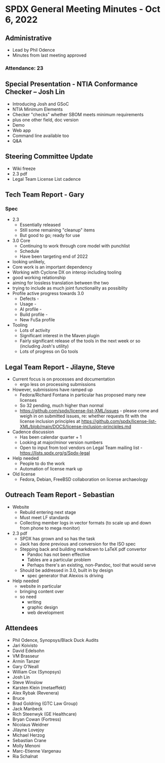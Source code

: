 # SPDX General Meeting Minutes - Oct 6, 2022

## Administrative
* Lead by Phil Odence
* Minutes from last meeting approved

### Attendance: 23


## Special Presentation - NTIA Conformance Checker – Josh Lin
* Introducing Josh and GSoC
* NTIA Minimum Elements
* Checker "checks" whether SBOM meets minimum requirements
* plus one other field, doc version
* Demo
* Web app
* Command line available too
* Q&A

## Steering Committee Update
* Wiki freeze
* 2.3 pdf
* Legal Team License List cadence

## Tech Team Report - Gary

### Spec
* 2.3
    * Essentially released
    * Still some remaining "cleanup" items
    * But good to go; ready for use
* 3.0 Core
    * Continuing to work through core model with punchlist
    * Schedule
    * Have been targeting end of 2022
* looking unlikely,
* Core work is an important dependency
* Working with Cyclone DX on interop including tooling
* good working relationship
* aiming for lossless translation between the two
* trying to include as much joint functionality as possiblity
* Profile active progress towards 3.0
    * Defects -
    * Usage -
    * AI profile -
    * Build profile -
    * New FuSa profile
* Tooling
    * Lots of activity
    * Significant interest in the Maven plugin
    * Fairly significant release of the tools in the next week or so (including Josh's utility)
    * Lots of progress on Go tools

## Legal Team Report - Jilayne, Steve
* Current focus is on processes and documentation
  * ergo less on processing submissions
* However, submissions have ramped up
  * Fedora/Richard Fontana in particular has proposed many new licenses
  * So 32 pending, much higher than normal
  * https://github.com/spdx/license-list-XML/issues - please come and weigh in on submitted issues, re: whether requests fit with the license inclusion principles at https://github.com/spdx/license-list-XML/blob/main/DOCS/license-inclusion-principles.md
* Cadence discussion
  * Has been calendar quarter + 1
  * Looking at major/minor version numbers
  * Open to input from tool vendors on Legal Team mailing list - https://lists.spdx.org/g/Spdx-legal
* Help needed
  * People to do the work
  * Automation of license mark up
* Old license
  * Fedora, Debian, FreeBSD collaboration on license archaeology

## Outreach Team Report -  Sebastian
* Website
  * Rebuild entering next stage
  * Must meet LF standards
  * Collecting member logs in vector formats (to scale up and down from phone to mega monitor)
* 2.3 pdf
  * SPDX has grown and so has the task
  * Jack has done previous and conversion for the ISO spec
  * Stepping back and building markdown to LaTeX pdf convertor
    * Pandoc has not been effective
    * Tables are a particular problem
    * Perhaps there's an existing, non-Pandoc, tool that would serve
  * Should be addressed in 3.0, built in by design
    * spec generator that Alexios is driving
* Help needed
  * website in particular
  * bringing content over
  * so need
    * writing
    * graphic design
    * web development


## Attendees
* Phil Odence, Synopsys/Black Duck Audits
* Jari Koivisto
* David Edelsohn
* VM Brasseur
* Armin Tanzer
* Gary O'Neall
* William Cox (Synopsys)
* Josh Lin
* Steve Winslow
* Karsten Klein (metaeffekt)
* Alex Rybak (Revenera)
* Bruce
* Brad Goldring (GTC Law Group)
* Jack Manbeck
* Rich Steenwyk (GE Healthcare)
* Bryan Cowan (Fortress)
* Nicolaus Weidner
* Jilayne Lovejoy
* Michael Herzog
* Sebastian Crane
* Molly Menoni
* Marc-Etienne Vargenau
* Ria Schalnat
